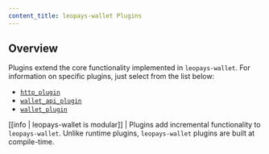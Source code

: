 ```yaml
---
content_title: leopays-wallet Plugins
---
```


## Overview

Plugins extend the core functionality implemented in `leopays-wallet`. For information on specific plugins, just select from the list below:

* [`http_plugin`](../../01_node/03_plugins/http_plugin/index.md)
* [`wallet_api_plugin`](wallet_api_plugin/index.md)
* [`wallet_plugin`](wallet_plugin/index.md)

[[info | leopays-wallet is modular]]
| Plugins add incremental functionality to `leopays-wallet`. Unlike runtime plugins, `leopays-wallet` plugins are built at compile-time.
